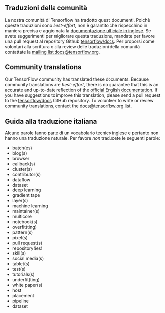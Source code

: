 ## Traduzioni della comunità

La nostra comunità di Tensorflow ha tradotto questi documenti. Poichè queste traduzioni sono *best-effort*, non è garantito che rispecchino in maniera precisa e aggiornata la [documentazione ufficiale in inglese](https://www.tensorflow.org/?hl=en). 
Se avete suggerimenti per migliorare questa traduzione, mandate per favore una pull request al repository Github [tensorflow/docs](https://github.com/tensorflow/docs). 
Per proporsi come volontari alla scrittura o alla review delle traduzioni della comunità contattate la 
[mailing list docs@tensorflow.org](https://groups.google.com/a/tensorflow.org/forum/#!forum/docs).

## Community translations

Our TensorFlow community has translated these documents. Because community
translations are *best-effort*, there is no guarantee that this is an accurate
and up-to-date reflection of the
[official English documentation](https://www.tensorflow.org/?hl=en). 
If you have suggestions to improve this translation, please send a pull request 
to the [tensorflow/docs](https://github.com/tensorflow/docs) GitHub repository. 
To volunteer to write or review community translations, contact the
[docs@tensorflow.org list](https://groups.google.com/a/tensorflow.org/forum/#!forum/docs).

## Guida alla traduzione italiana

Alcune parole fanno parte di un vocabolario tecnico inglese e pertanto non hanno una traduzione naturale. Per favore *non* traducete le seguenti parole:

*   batch(es)
*   blog(s)
*   browser
*   callback(s)
*   cluster(s)
*   contributor(s)
*   dataflow
*   dataset
*   deep learning
*   gradient tape
*   layer(s)
*   machine learning
*   maintainer(s)
*   multicore
*   notebook(s)
*   overfit(ting)
*   pattern(s)
*   pixel(s)
*   pull request(s)
*   repository(ies)
*   skill(s)
*   social media(s)
*   tablet(s)
*   test(s)
*   tutorials(s)
*   underfit(ting)
*   white paper(s)
*   host
*   placement
*   pipeline
*   dataset
